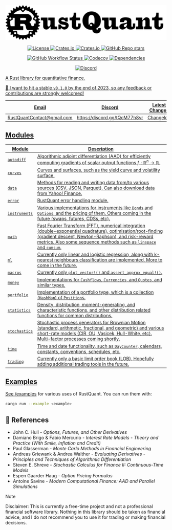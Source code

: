 
![](./images/logo.png)

<p align="center">
    <a href="#license" alt="license">
        <img alt="License" src="https://img.shields.io/badge/Dual_License-MIT_and_Apache_2.0-black?logo=apache">
    <a href="#version" alt="version">
        <img alt="Crates.io" src="https://img.shields.io/crates/v/RustQuant?logo=rust&color=black">
    <a href="#downloads" alt="downloads">
        <img alt="Crates.io" src="https://img.shields.io/crates/d/RustQuant?logo=rust&color=black">
    <a href="#stars" alt="stars">
        <img alt="GitHub Repo stars" src="https://img.shields.io/github/stars/avhz/RustQuant?logo=github&color=black">
</p>

<p align="center">
    <a href="#build" alt="build">
        <img alt="GitHub Workflow Status" src="https://img.shields.io/github/actions/workflow/status/avhz/RustQuant/build.yml">
    <a href="#codecov" alt="codecov">
        <img alt="Codecov" src="https://img.shields.io/codecov/c/gh/avhz/RustQuant">
    <a href="#deps" alt="deps">
        <img alt="Dependencies" src="https://deps.rs/repo/github/avhz/RustQuant/status.svg">
</p>

<p align="center">
    <a href="#discord" alt="discord">
        <img alt="Discord" src="https://img.shields.io/discord/1146771658082881636?logo=discord">
</p>

A Rust library for quantitative finance.

:dart: I want to hit a stable `v0.1.0` by the end of 2023, so any feedback or contributions are strongly welcomed!

<div align="center">

| Email                        | Discord                         | Latest Changes              |
|:----------------------------:|:-------------------------------:|:---------------------------:|
| <RustQuantContact@gmail.com> | <https://discord.gg/tQcM77h8vr> | [Changelog](./CHANGELOG.md) |

</div>

## Modules

| Module | Description |
|--------|-------------|
| [`autodiff`](https://docs.rs/RustQuant/latest/RustQuant/autodiff/index.html) | Algorithmic adjoint differentiation (AAD) for efficiently computing gradients of scalar output functions $f: \mathbb{R}^n \rightarrow \mathbb{R}$. |
| [`curves`](https://docs.rs/RustQuant/latest/RustQuant/curves/index.html) | Curves and surfaces, such as the yield curve and volatility surface. |
| [`data`](https://docs.rs/RustQuant/latest/RustQuant/data/index.html) | Methods for reading and writing data from/to various sources (CSV, JSON, Parquet). Can also download data from Yahoo! Finance. |
| [`error`](https://docs.rs/RustQuant/latest/RustQuant/error/index.html) | RustQuant error handling module. |
| [`instruments`](https://docs.rs/RustQuant/latest/RustQuant/instruments/index.html) | Various implementations for instruments like `Bonds` and `Options`, and the pricing of them. Others coming in the future (swaps, futures, CDSs, etc). |
| [`math`](https://docs.rs/RustQuant/latest/RustQuant/math/index.html) | Fast Fourier Transform (FFT), numerical integration (double-exponential quadrature), optimisation/root-finding (gradient descent, Newton-Raphson), and risk-reward metrics. Also some sequence methods such as `linspace` and `cumsum`. |
| [`ml`](https://docs.rs/RustQuant/latest/RustQuant/ml/index.html) | Currently only linear and logistic regression, along with k-nearest neighbours classification are implemented. More to come in the future. |
| [`macros`](https://docs.rs/RustQuant/latest/RustQuant/macros/index.html) | Currently only `plot_vector!()` and `assert_approx_equal!()`. |
| [`money`](https://docs.rs/RustQuant/latest/RustQuant/money/index.html) | Implementations for `Cashflows`, `Currencies`, and `Quotes`, and similar types. |
| [`portfolio`](https://docs.rs/RustQuant/latest/RustQuant/portfolio/index.html) | Implementation of a portfolio type, which is a collection (`HashMap`) of `Position`s. |
| [`statistics`](https://docs.rs/RustQuant/latest/RustQuant/statistics/index.html) | Density, distribution, moment-generating, and characteristic functions, and other distribution related functions for common distributions. |
| [`stochastics`](https://docs.rs/RustQuant/latest/RustQuant/stochastics/index.html) | Stochastic process generators for Brownian Motion (standard, arithmetic, fractional, and geometric) and various short-rate models (CIR, OU, Vasicek, Hull-White, etc). Multi-factor processes coming shortly. |
| [`time`](https://docs.rs/RustQuant/latest/RustQuant/time/index.html) | Time and date functionality, such as `DayCounter`, calendars, constants, conventions, schedules, etc. |
| [`trading`](https://docs.rs/RustQuant/latest/RustQuant/trading/index.html) | Currently only a basic limit order book (LOB). Hopefully adding additional trading tools in the future. |

<!-- 
#### [`autodiff`](https://docs.rs/RustQuant/latest/RustQuant/autodiff/index.html)

Algorithmic adjoint differentiation for efficiently computing gradients of scalar output functions $f: \mathbb{R}^n \rightarrow \mathbb{R}$.

#### [`curves`](https://docs.rs/RustQuant/latest/RustQuant/curves/index.html)

Curves and surfaces, such as the yield curve and volatility surface.

#### [`data`](https://docs.rs/RustQuant/latest/RustQuant/data/index.html)

Methods for reading and writing data from/to various sources (CSV, JSON, Parquet). Can also download data from Yahoo! Finance.

#### [`error`](https://docs.rs/RustQuant/latest/RustQuant/error/index.html)

RustQuant error handling module.

#### [`instruments`](https://docs.rs/RustQuant/latest/RustQuant/instruments/index.html)

Various implementations for instruments like `Bonds` and `Options`, and the pricing of them. Others coming in the future (swaps, futures, CDSs, etc).

#### [`math`](https://docs.rs/RustQuant/latest/RustQuant/math/index.html)

Fast Fourier Transform (FFT), numerical integration (double-exponential quadrature), optimisation/root-finding (gradient descent, Newton-Raphson), and risk-reward metrics. Also some sequence methods such as `linspace` and `cumsum`.

#### [`ml`](https://docs.rs/RustQuant/latest/RustQuant/ml/index.html)

Currently only linear and logistic regression, along with k-nearest neighbours classification are implemented. More to come in the future.

#### [`macros`](https://docs.rs/RustQuant/latest/RustQuant/macros/index.html)

Currently only `plot_vector!()` and `assert_approx_equal!()`.

#### [`money`](https://docs.rs/RustQuant/latest/RustQuant/money/index.html)

Implementations for `Cashflows`, `Currencies`, and `Quotes`, and similar objects.

#### [`portfolio`](https://docs.rs/RustQuant/latest/RustQuant/portfolio/index.html)

#### [`statistics`](https://docs.rs/RustQuant/latest/RustQuant/statistics/index.html)

PDFs, CDFs, MGFs, CFs, and other distribution related functions for common distributions.

#### [`stochastics`](https://docs.rs/RustQuant/latest/RustQuant/stochastics/index.html)

Stochastic process generators for Brownian Motion (standard, arithmetic, fractional, and geometric) and various short-rate models (CIR, OU, Vasicek, Hull-White, etc). Multi-factor processes coming shortly.

#### [`time`](https://docs.rs/RustQuant/latest/RustQuant/time/index.html)

Time and date functionality, such as `DayCounter`, calendars, constants, conventions, schedules, etc.

#### [`trading`](https://docs.rs/RustQuant/latest/RustQuant/trading/index.html) -->

## Examples

See [/examples](./examples) for various uses of RustQuant. You can run them with:

```bash
cargo run --example <example>
```

## :book: References

- John C. Hull - *Options, Futures, and Other Derivatives*
- Damiano Brigo & Fabio Mercurio - *Interest Rate Models - Theory and Practice (With Smile, Inflation and Credit)*
- Paul Glasserman - *Monte Carlo Methods in Financial Engineering*
- Andreas Griewank & Andrea Walther - *Evaluating Derivatives - Principles and Techniques of Algorithmic Differentiation*
- Steven E. Shreve - *Stochastic Calculus for Finance II: Continuous-Time Models*
- Espen Gaarder Haug - *Option Pricing Formulas*
- Antoine Savine - *Modern Computational Finance: AAD and Parallel Simulations*

> [!NOTE]  
> Disclaimer: This is currently a free-time project and not a professional financial software library. Nothing in this library should be taken as financial advice, and I do not recommend you to use it for trading or making financial decisions.
